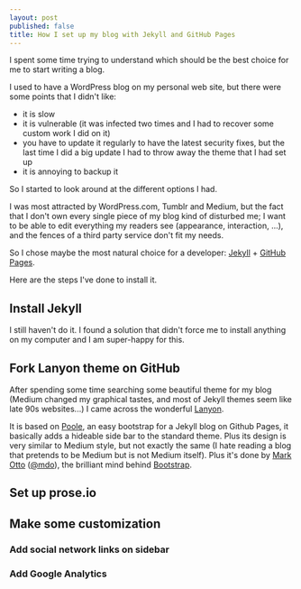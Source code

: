 ```yaml
---
layout: post
published: false
title: How I set up my blog with Jekyll and GitHub Pages
---
```






I spent some time trying to understand which should be the best choice for me to start writing a blog.  

I used to have a WordPress blog on my personal web site, but there were some points that I didn't like:
- it is slow
- it is vulnerable (it was infected two times and I had to recover some custom work I did on it)
- you have to update it regularly to have the latest security fixes, but the last time I did a big update I had to throw away the theme that I had set up
- it is annoying to backup it

So I started to look around at the different options I had.

I was most attracted by WordPress.com, Tumblr and Medium, but the fact that I don't own every single piece of my blog kind of disturbed me; I want to be able to edit everything my readers see (appearance, interaction, ...), and the fences of a third party service don't fit my needs.

So I chose maybe the most natural choice for a developer: [Jekyll](http://jekyllrb.com/) + [GitHub Pages](https://pages.github.com/).

Here are the steps I've done to install it.


## Install Jekyll

I still haven't do it. I found a solution that didn't force me to install anything on my computer and I am super-happy for this.


## Fork Lanyon theme on GitHub

After spending some time searching some beautiful theme for my blog (Medium changed my graphical tastes, and most of Jekyll themes seem like late 90s websites...) I came across the wonderful [Lanyon](http://lanyon.getpoole.com/).

It is based on [Poole](http://getpoole.com/), an easy bootstrap for a Jekyll blog on Github Pages, it basically adds a hideable side bar to the standard theme. Plus its design is very similar to Medium style, but not exactly the same (I hate reading a blog that pretends to be Medium but is not Medium itself). Plus it's done by [Mark Otto](http://markdotto.com/) ([@mdo](https://twitter.com/mdo)), the brilliant mind behind [Bootstrap](http://getbootstrap.com/).

## Set up prose.io

## Make some customization

### Add social network links on sidebar
### Add Google Analytics
